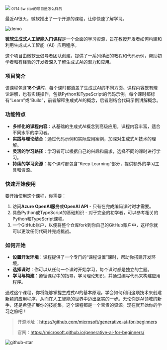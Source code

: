 <img src="/assets/image/240714-generative-ai-for-beginners-1.png">
<small>0714 5w star的项目是怎么样的</small>

最近AI很火，微软推出了一个开源的课程，让你快速了解学习。

![demo](/assets/image/240714-generative-ai-for-beginners.png)

**微软生成式人工智能入门课程**是一个全面的学习资源，旨在教授开发者如何构建和利用生成式人工智能（AI）应用程序。

这个项目由微软云倡导者团队创建，提供了一系列详细的教程和代码示例，帮助初学者和有经验的开发者深入了解生成式AI的潜力和应用。

### 项目简介
该课程包含**18个课时**，每个课时都涵盖了生成式AI的不同方面。课程内容既有理论讲解，也有实践操作，包括Python和TypeScript的代码示例。每个课时都标有“Learn”或“Build”，前者解释生成式AI的概念，后者则结合代码示例讲解概念。

### 功能特点
- **多样化的课程内容**：从基础的生成式AI概念到高级应用，课程内容丰富，适合不同水平的学习者。
- **实践与理论结合**：通过代码示例和实际应用案例，加深对生成式AI技术的理解。
- **灵活的学习路径**：学习者可以根据自己的兴趣和需求，选择不同的课时进行学习。
- **持续的学习资源**：每个课时都包含“Keep Learning”部分，提供额外的学习工具和资源。

### 快速开始使用
要开始使用这个课程，你需要：
1. 访问**Azure OpenAI服务**或**OpenAI API** - 只有在完成编码课时时才需要。
2. 具备Python或TypeScript的基础知识 - 对于完全的初学者，可以参考相关的Python和TypeScript课程。
3. 一个GitHub账户，以便将整个仓库fork到你自己的GitHub账户中，这样你就可以更改任何代码并完成挑战。

### 如何开始
- **设置开发环境**：课程提供了一个专门的“课程设置”课时，帮助你搭建开发环境。
- **选择课时**：你可以从任何一个课时开始学习，每个课时都是独立的主题。
- **学习与构建**：遵循课程中的指导，学习理论知识，并通过编写代码来构建应用程序。

通过这个课程，你将能够掌握生成式AI的基本原理，学会如何利用这项技术来创建新颖的应用程序，从而在人工智能的世界中迈出坚实的一步。无论你是AI领域的新手，还是希望扩展你的技能集，这个课程都是一个宝贵的资源。现在就开始你的学习之旅吧！



>开源地址：https://github.com/microsoft/generative-ai-for-beginners
>
>官网：https://microsoft.github.io/generative-ai-for-beginners/

![github-star](/assets/image/240714-generative-ai-for-beginners-1.png)
